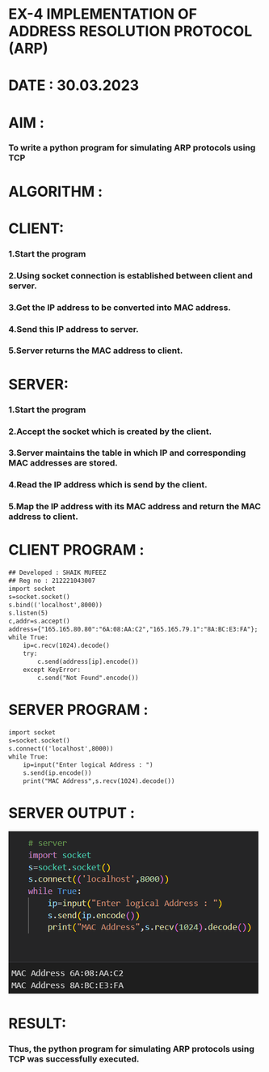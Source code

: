 # EX-4 IMPLEMENTATION OF ADDRESS RESOLUTION PROTOCOL (ARP)
# DATE : 30.03.2023
# AIM :
### To write a python program for simulating ARP protocols using TCP

# ALGORITHM :
# CLIENT:
### 1.Start the program
### 2.Using socket connection is established between client and server.
### 3.Get the IP address to be converted into MAC address.
### 4.Send this IP address to server.
### 5.Server returns the MAC address to client.
# SERVER:
### 1.Start the program
### 2.Accept the socket which is created by the client.
### 3.Server maintains the table in which IP and corresponding MAC addresses are stored.
### 4.Read the IP address which is send by the client.
### 5.Map the IP address with its MAC address and return the MAC address to client.

# CLIENT PROGRAM :
```PY
## Developed : SHAIK MUFEEZ
## Reg no : 212221043007
import socket
s=socket.socket()
s.bind(('localhost',8000))
s.listen(5)
c,addr=s.accept()
address={"165.165.80.80":"6A:08:AA:C2","165.165.79.1":"8A:BC:E3:FA"};
while True:
    ip=c.recv(1024).decode()
    try:
        c.send(address[ip].encode())
    except KeyError:
        c.send("Not Found".encode())

```
# SERVER PROGRAM :
```PY
import socket
s=socket.socket()
s.connect(('localhost',8000))
while True:
    ip=input("Enter logical Address : ")
    s.send(ip.encode())
    print("MAC Address",s.recv(1024).decode())

```
# SERVER OUTPUT :
![output](./output.png)

# RESULT:
### Thus, the python program for simulating ARP protocols using TCP was successfully executed.




